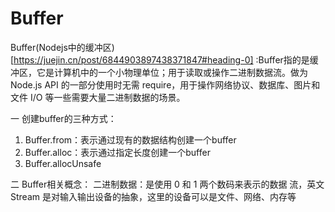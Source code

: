 <!--
 * @Author: TerryMin
 * @Date: 2022-05-20 10:22:36
 * @LastEditors: TerryMin
 * @LastEditTime: 2022-09-20 17:10:15
 * @Description: file not
-->

# Buffer 
Buffer(Nodejs中的缓冲区)[https://juejin.cn/post/6844903897438371847#heading-0] :Buffer指的是缓冲区，它是计算机中的一个小物理单位；用于读取或操作二进制数据流。做为 Node.js API 的一部分使用时无需 require，用于操作网络协议、数据库、图片和文件 I/O 等一些需要大量二进制数据的场景。

一 创建buffer的三种方式：
1. Buffer.from：表示通过现有的数据结构创建一个buffer
2. Buffer.alloc：表示通过指定长度创建一个buffer 
3. Buffer.allocUnsafe


二 Buffer相关概念：
二进制数据：是使用 0 和 1 两个数码来表示的数据
流，英文 Stream 是对输入输出设备的抽象，这里的设备可以是文件、网络、内存等



